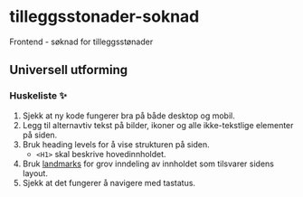 # tilleggsstonader-soknad

Frontend - søknad for tilleggsstønader

## Universell utforming

### Huskeliste ✨

1. Sjekk at ny kode fungerer bra på både desktop og mobil.
2. Legg til alternavtiv tekst på bilder, ikoner og alle ikke-tekstlige elementer på siden.
2. Bruk heading levels for å vise strukturen på siden. 
    - `<H1>` skal beskrive hovedinnholdet.
3. Bruk [landmarks](https://www.w3schools.com/accessibility/accessibility_landmarks.php) for grov inndeling av innholdet som tilsvarer sidens layout. 
4. Sjekk at det fungerer å navigere med tastatus.
